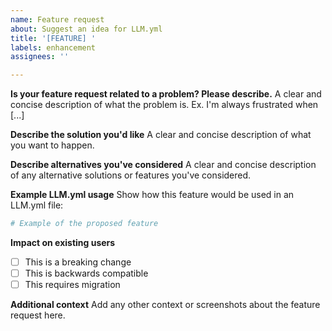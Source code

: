 ```yaml
---
name: Feature request
about: Suggest an idea for LLM.yml
title: '[FEATURE] '
labels: enhancement
assignees: ''

---
```


**Is your feature request related to a problem? Please describe.**
A clear and concise description of what the problem is. Ex. I'm always frustrated when [...]

**Describe the solution you'd like**
A clear and concise description of what you want to happen.

**Describe alternatives you've considered**
A clear and concise description of any alternative solutions or features you've considered.

**Example LLM.yml usage**
Show how this feature would be used in an LLM.yml file:
```yaml
# Example of the proposed feature
```

**Impact on existing users**
- [ ] This is a breaking change
- [ ] This is backwards compatible
- [ ] This requires migration

**Additional context**
Add any other context or screenshots about the feature request here.